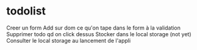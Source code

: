 # todolist

Creer un form
Add sur dom ce qu'on tape dans le form à la validation
Supprimer todo qd on click dessus
Stocker dans le local storage (not yet)
Consulter le local storage au lancement de l'appli
